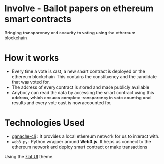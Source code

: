 # Involve - Ballot papers on ethereum smart contracts
Bringing transparency and security to voting using the ethereum blockchain.

# How it works
- Every time a vote is cast, a new smart contract is deployed on the ethereum blockchain. This 
  contains the constituency and the candidate that was voted for.
- The address of every contract is stored and made publicly available
- Anybody can read the data by accessing the smart contract using this address, which ensures complete transparency
  in vote counting and results and every vote cast is now accounted for.

# Technologies Used
 - [ganache-cli](https://github.com/trufflesuite/ganache-cli/)  : It provides a local ethereum network for us to interact with.
 - `web3.py` : Python wrapper around __Web3.js__. It helps us connect to the ethereum network and deploy smart contract or make transactions

Using the [Flat UI](https://designmodo.github.io/Flat-UI/) theme.

